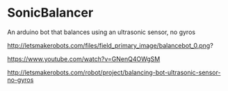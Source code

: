 SonicBalancer
=============

An arduino bot that balances using an ultrasonic sensor, no gyros


http://letsmakerobots.com/files/field_primary_image/balancebot_0.png?

https://www.youtube.com/watch?v=GNenQ4OWgSM

http://letsmakerobots.com/robot/project/balancing-bot-ultrasonic-sensor-no-gyros

